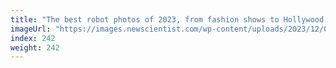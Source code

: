 ```yaml
---
title: "The best robot photos of 2023, from fashion shows to Hollywood strikes"
imageUrl: "https://images.newscientist.com/wp-content/uploads/2023/12/05150418/SEI_181435769.jpg?width=788"
index: 242
weight: 242
---
```

